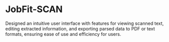 # JobFit-SCAN
Designed an intuitive user interface with features for viewing scanned text, editing extracted information, and exporting parsed data to PDF or text formats, ensuring ease of use and efficiency for users.
